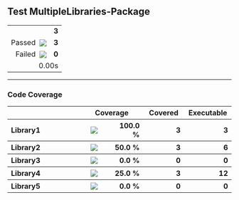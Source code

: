 ## Test MultipleLibraries-Package

<table>
<tr>
  <td align="right" colspan="2"><b>3</b></td>
</tr>
<tr>
  <td align="right">Passed&nbsp;&nbsp;<img src="https://raw.github.com/lunij/xcresulttool/marc/svg/images/success.svg" align="center" /></td>
  <td align="right"><b>3</b></td>
</tr>
<tr>
  <td align="right">Failed&nbsp;&nbsp;<img src="https://raw.github.com/lunij/xcresulttool/marc/svg/images/failure.svg" align="center" /></td>
  <td align="right"><b>0</b></td>
</tr>
<tr>
  <td align="right" colspan="2">0.00s</td>
</tr>
</table>

---

### Code Coverage
<table>
<tr>
<th width="344px"></th>
<th colspan="2">Coverage</th>
<th width="100px">Covered</th>
<th width="100px">Executable</th>
</tr>
<tr>
<th align="left">Library1</th>
<th width="120px"><img src="https://raw.github.com/lunij/xcresulttool/marc/svg/images/100.svg" align="center" /></th>
<th width="104px" align="right">100.0 %</th>
<th align="right">3</th>
<th align="right">3</th>
</tr>
<tr>
<th align="left">Library2</th>
<th width="120px"><img src="https://raw.github.com/lunij/xcresulttool/marc/svg/images/50.svg" align="center" /></th>
<th width="104px" align="right">50.0 %</th>
<th align="right">3</th>
<th align="right">6</th>
</tr>
<tr>
<th align="left">Library3</th>
<th width="120px"><img src="https://raw.github.com/lunij/xcresulttool/marc/svg/images/0.svg" align="center" /></th>
<th width="104px" align="right">0.0 %</th>
<th align="right">0</th>
<th align="right">0</th>
</tr>
<tr>
<th align="left">Library4</th>
<th width="120px"><img src="https://raw.github.com/lunij/xcresulttool/marc/svg/images/25.svg" align="center" /></th>
<th width="104px" align="right">25.0 %</th>
<th align="right">3</th>
<th align="right">12</th>
</tr>
<tr>
<th align="left">Library5</th>
<th width="120px"><img src="https://raw.github.com/lunij/xcresulttool/marc/svg/images/0.svg" align="center" /></th>
<th width="104px" align="right">0.0 %</th>
<th align="right">0</th>
<th align="right">0</th>
</tr>
</table>